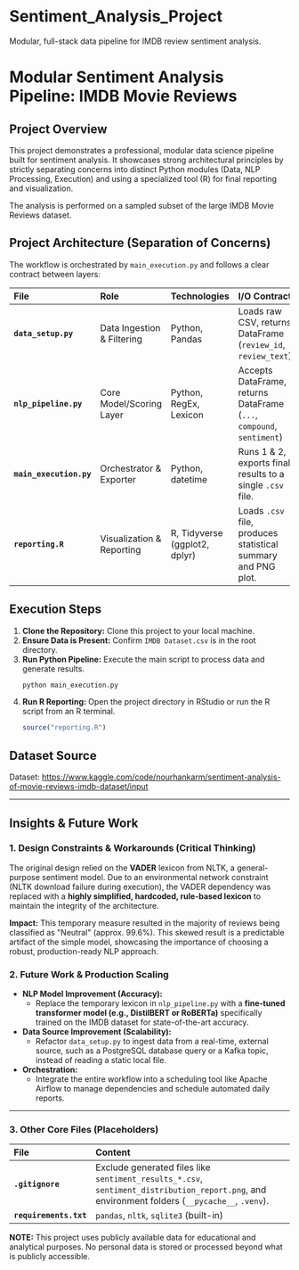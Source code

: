 # Sentiment_Analysis_Project
Modular, full-stack data pipeline for IMDB review sentiment analysis.

# Modular Sentiment Analysis Pipeline: IMDB Movie Reviews 

## Project Overview
This project demonstrates a professional, modular data science pipeline built for sentiment analysis. It showcases strong architectural principles by strictly separating concerns into distinct Python modules (Data, NLP Processing, Execution) and using a specialized tool (R) for final reporting and visualization.

The analysis is performed on a sampled subset of the large IMDB Movie Reviews dataset.

## Project Architecture (Separation of Concerns) 
The workflow is orchestrated by `main_execution.py` and follows a clear contract between layers:

| File | Role | Technologies | I/O Contract |
| :--- | :--- | :--- | :--- |
| **`data_setup.py`** | Data Ingestion & Filtering | Python, Pandas | Loads raw CSV, returns DataFrame (`review_id`, `review_text`) |
| **`nlp_pipeline.py`** | Core Model/Scoring Layer | Python, RegEx, Lexicon | Accepts DataFrame, returns DataFrame (`...`, `compound`, `sentiment`) |
| **`main_execution.py`** | Orchestrator & Exporter | Python, datetime | Runs 1 & 2, exports final results to a single `.csv` file. |
| **`reporting.R`** | Visualization & Reporting | R, Tidyverse (ggplot2, dplyr) | Loads `.csv` file, produces statistical summary and PNG plot. |

## Execution Steps

1.  **Clone the Repository:** Clone this project to your local machine.
2.  **Ensure Data is Present:** Confirm `IMDB Dataset.csv` is in the root directory.
3.  **Run Python Pipeline:** Execute the main script to process data and generate results.
    ```bash
    python main_execution.py
    ```
4.  **Run R Reporting:** Open the project directory in RStudio or run the R script from an R terminal.
    ```R
    source("reporting.R")
    ```
## Dataset Source

Dataset: https://www.kaggle.com/code/nourhankarm/sentiment-analysis-of-movie-reviews-imdb-dataset/input

---

##  Insights & Future Work

### 1. Design Constraints & Workarounds (Critical Thinking)
The original design relied on the **VADER** lexicon from NLTK, a general-purpose sentiment model. Due to an environmental network constraint (NLTK download failure during execution), the VADER dependency was replaced with a **highly simplified, hardcoded, rule-based lexicon** to maintain the integrity of the architecture.

**Impact:** This temporary measure resulted in the majority of reviews being classified as "Neutral" (approx. 99.6%). This skewed result is a predictable artifact of the simple model, showcasing the importance of choosing a robust, production-ready NLP approach.

### 2. Future Work & Production Scaling

* **NLP Model Improvement (Accuracy):**
    * Replace the temporary lexicon in `nlp_pipeline.py` with a **fine-tuned transformer model (e.g., DistilBERT or RoBERTa)** specifically trained on the IMDB dataset for state-of-the-art accuracy.
* **Data Source Improvement (Scalability):**
    * Refactor `data_setup.py` to ingest data from a real-time, external source, such as a $\text{PostgreSQL}$ database query or a $\text{Kafka}$ topic, instead of reading a static local file.
* **Orchestration:**
    * Integrate the entire workflow into a scheduling tool like $\text{Apache Airflow}$ to manage dependencies and schedule automated daily reports.

---

### 3. Other Core Files (Placeholders)

| File | Content |
| :--- | :--- |
| **`.gitignore`** | Exclude generated files like `sentiment_results_*.csv`, `sentiment_distribution_report.png`, and environment folders (`__pycache__`, `.venv`). |
| **`requirements.txt`**| `pandas`, `nltk`, `sqlite3` (built-in) |

**NOTE:** This project uses publicly available data for educational and analytical purposes. No personal data is stored or processed beyond what is publicly accessible.

